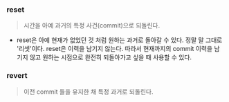 ### reset
> 시간을 아예 과거의 특정 사건(commit)으로 되돌린다.
- reset은 아예 현재가 없었던 것 처럼 원하는 과거로 돌아갈 수 있다. 
정말 말 그대로 '리셋'이다. reset은 이력을 남기지 않는다. 
따라서 현재까지의 commit 이력을 남기지 않고 원하는 시점으로 완전히 
되돌아가고 싶을 때 사용할 수 있다.

### revert
> 이전 commit 들을 유지한 채 특정 과거로 되돌린다.